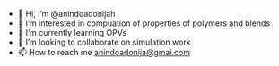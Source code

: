 - 👋 Hi, I’m @anindoadonijah
- 👀 I’m interested in compuation of properties of polymers and blends
- 🌱 I’m currently learning OPVs
- 💞️ I’m looking to collaborate on simulation work
- 📫 How to reach me anindoadonija@gmai.com

<!---
anindoadonijah/anindoadonijah is a ✨ special ✨ repository because its `README.md` (this file) appears on your GitHub profile.
You can click the Preview link to take a look at your changes.
--->
